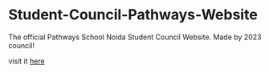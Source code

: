 # Student-Council-Pathways-Website
The official Pathways School Noida Student Council Website. Made by 2023 council!

visit it [here](sc-website.gitbhub.io)
